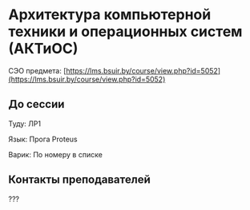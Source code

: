 # Архитектура компьютерной техники и операционных систем (АКТиОС)

СЭО предмета: [https://lms.bsuir.by/course/view.php?id=5052](https://lms.bsuir.by/course/view.php?id=5052)

## До сессии

Туду: ЛР1

Язык: Прога Proteus

Варик: По номеру в списке

## Контакты преподавателей

???
